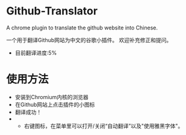 # Github-Translator
A chrome plugin to translate the github website into Chinese.

一个用于翻译Github网站为中文的谷歌小插件。
欢迎补充修正和提问。

* 目前翻译进度:5%

# 使用方法

* 安装到Chromium内核的浏览器
* 在Github网站上点击插件的小图标
* 翻译成功！
* * 右键图标，在菜单里可以打开/关闭“自动翻译”以及"使用雅黑字体"。
